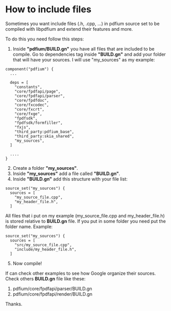 # How to include files

Sometimes you want include files (.h, .cpp, ...) in pdfium source set to be compiled with libpdfium  and extend their features and more.

To do this you need follow this steps:

1. Inside **"pdfium/BUILD.gn"** you have all files that are included to be compile. Go to dependencies tag inside **"BUILD.gn"** and add your folder that will have your sources. I will use "my_sources" as my example:

```
component("pdfium") {
  ...

  deps = [
    "constants",
    "core/fpdfapi/page",
    "core/fpdfapi/parser",
    "core/fpdfdoc",
    "core/fxcodec",
    "core/fxcrt",
    "core/fxge",
    "fpdfsdk",
    "fpdfsdk/formfiller",
    "fxjs",
    "third_party:pdfium_base",
    "third_party:skia_shared",
    "my_sources",
  ]

  ....
}
```

2. Create a folder **"my_sources"**.
3. Inside **"my_sources"** add a file called **"BUILD.gn"**. 
4. Inside **"BUILD.gn"** add this structure with your file list:

```
source_set("my_sources") {
  sources = [
    "my_source_file.cpp",
    "my_header_file.h",
  ]
```

All files that i put on my example (my_source_file.cpp and my_header_file.h) is stored relative to **BUILD.gn** file. If you put in some folder you need put the folder name. Example:

```
source_set("my_sources") {
  sources = [
    "src/my_source_file.cpp",
    "include/my_header_file.h",
  ]
```

5. Now compile!

If can check other examples to see how Google organize their sources. Check others **BUILD.gn** file like these:

1. pdfium/core/fpdfapi/parser/BUILD.gn
2. pdfium/core/fpdfapi/render/BUILD.gn

Thanks.